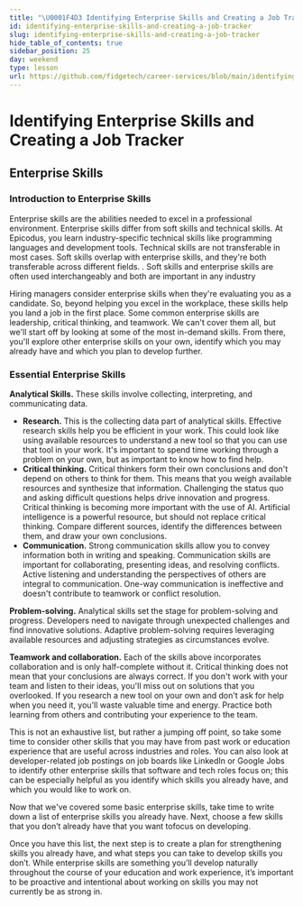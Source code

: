 ```yaml
---
title: "\U0001F4D3 Identifying Enterprise Skills and Creating a Job Tracker"
id: identifying-enterprise-skills-and-creating-a-job-tracker
slug: identifying-enterprise-skills-and-creating-a-job-tracker
hide_table_of_contents: true
sidebar_position: 25
day: weekend
type: lesson
url: https://github.com/fidgetech/career-services/blob/main/identifying_enterprise_skills_job_tracker.md
---
```


# Identifying Enterprise Skills and Creating a Job Tracker

## Enterprise Skills


### Introduction to Enterprise Skills
Enterprise skills are the abilities needed to excel in a professional environment. Enterprise skills differ from soft skills and technical skills. At Epicodus, you learn industry-specific technical skills like programming languages and development tools. Technical skills are not transferable in most cases. Soft skills overlap with enterprise skills, and they're both transferable across different fields. . Soft skills and enterprise skills are often used interchangeably and both are important in any industry 

Hiring managers consider enterprise skills when they're evaluating you as a candidate. So, beyond helping you excel in the workplace, these skills help you land a job in the first place. Some common enterprise skills are leadership, critical thinking, and teamwork. We can't cover them all, but we'll start off by looking at some of the most in-demand skills. From there, you'll explore other enterprise skills on your own, identify which you may already have and which you plan to develop further.

### Essential Enterprise Skills

**Analytical Skills.** These skills involve collecting, interpreting, and communicating data.

* **Research.** This is the collecting data part of analytical skills. Effective research skills help you be efficient in your work. This could look like using available resources to understand a new tool so that you can use that tool in your work. It's important to spend time working through a problem on your own, but as important to know how to find help.
* **Critical thinking.** Critical thinkers form their own conclusions and don't depend on others to think for them. This means that you weigh available resources and synthesize that information. Challenging the status quo and asking difficult questions helps drive innovation and progress. Critical thinking is becoming more important with the use of AI. Artificial intelligence is a powerful resource, but should not replace critical thinking. Compare different sources, identify the differences between them, and draw your own conclusions.
* **Communication.** Strong communication skills allow you to convey information both in writing and speaking. Communication skills are important for collaborating, presenting ideas, and resolving conflicts. Active listening and understanding the perspectives of others are integral to communication. One-way communication is ineffective and doesn't contribute to teamwork or conflict resolution. 

**Problem-solving.** Analytical skills set the stage for problem-solving and progress. Developers need to navigate through unexpected challenges and find innovative solutions. Adaptive problem-solving requires leveraging available resources and adjusting strategies as circumstances evolve.

**Teamwork and collaboration.** Each of the skills above incorporates collaboration and is only half-complete without it. Critical thinking does not mean that your conclusions are always correct. If you don't work with your team and listen to their ideas, you'll miss out on solutions that you overlooked. If you research a new tool on your own and don't ask for help when you need it, you'll waste valuable time and energy. Practice both learning from others and contributing your experience to the team. 

This is not an exhaustive list, but rather a jumping off point, so take some time to consider other skills that you may have from past work or education experience that are useful across industries and roles. You can also look at developer-related job postings on job boards like LinkedIn or Google Jobs to identify other enterprise skills that software and tech roles focus on; this can be especially helpful as you identify which skills you already have, and which you would like to work on. 

Now that we've covered some basic enterprise skills, take time to write down a list of enterprise skills you already have.  Next, choose a few skills that you don’t already have that you want tofocus on developing. 

Once you have this list, the next step is to create a plan for strengthening skills you already have, and what steps you can take to develop skills you don’t. While enterprise skills are something you’ll develop naturally throughout the course of your education and work experience, it’s important to be proactive and intentional about working on skills you may not currently be as strong in. 
